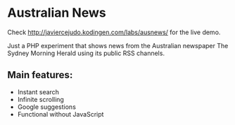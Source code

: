 Australian News
===============

Check http://javiercejudo.kodingen.com/labs/ausnews/ for the live demo.

Just a PHP experiment that shows news from the Australian newspaper
The Sydney Morning Herald using its public RSS channels.

Main features:
--------------

- Instant search
- Infinite scrolling
- Google suggestions
- Functional without JavaScript
